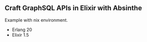 ## Craft GraphSQL APIs in Elixir with Absinthe

Example with nix environment.

* Erlang 20
* Elixir 1.5